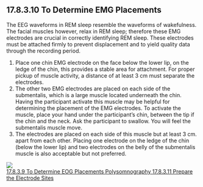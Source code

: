 ## 17.8.3.10 To Determine EMG Placements

The EEG waveforms in REM sleep resemble the waveforms of wakefulness.  The facial muscles however, relax in REM sleep; therefore these EMG electrodes are crucial in correctly identifying REM sleep. These electrodes must be attached firmly to prevent displacement and to yield quality data through the recording period.

1. Place one chin EMG electrode on the face below the lower lip, on the ledge of the chin, this provides a stable area for attachment.  For proper pickup of muscle activity, a distance of at least 3 cm must separate the electrodes.
2. The other two EMG electrodes are placed on each side of the submentalis, which is a large muscle located underneath the chin.  Having the participant activate this muscle may be helpful for determining the placement of the EMG electrodes.  To activate the muscle, place your hand under the participant’s chin, between the tip if the chin and the neck.  Ask the participant to swallow.  You will feel the submentalis muscle move.
3. The electrodes are placed on each side of this muscle but at least 3 cm. apart from each other.  Placing one electrode on the ledge of the chin (below the lower lip) and two electrodes on the belly of the submentalis muscle is also acceptable but not preferred.

<div class="center">
  <img src=":images_path:/17.8.3.10 Determine EMG.png">
</div>


<div class="center">
<div class="btn-group">
  <a href=":pages_path:/manuals/polysomnography/17-08-03-09-determine-eog.md" class="btn btn-default">
    <span class="glyphicon glyphicon-chevron-left"></span>
    17.8.3.9 To Determine EOG Placements
  </a>

  <a href=":pages_path:/manuals/polysomnography" class="btn btn-default">
    <span class="glyphicon glyphicon-chevron-up"></span>
    Polysomnography
  </a>

  <a href=":pages_path:/manuals/polysomnography/17-08-03-11-prep-electrode-sites.md" class="btn btn-success">
    17.8.3.11 Prepare the Electrode Sites
    <span class="glyphicon glyphicon-chevron-right"></span>
  </a>
</div>
</div>
